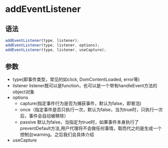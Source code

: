 # addEventListener

## 语法

```js
addEventListener(type, listener);
addEventListener(type, listener, options);
addEventListener(type, listener, useCapture);
```

## 参数

- type(即事件类型，常见的如click, DomContentLoaded, error等)
- listener listener既可以是function，也可以是一个带有handleEvent方法的object对象
- options
  - capture(指定事件行为是否为捕获事件，默认为false，即冒泡)
  - once（指定事件是否只执行一次，默认为false，当为true时，只执行一次后，事件会自动被移除）
  - passive
  默认为false，当指定为true时，如果事件本身执行了preventDefault方法,用户代理将不会做任何事情，取而代之的是生成一个控制台warning。之后我们会具体介绍
- useCapture